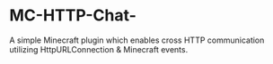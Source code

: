 # MC-HTTP-Chat-
A simple Minecraft plugin which enables cross HTTP communication utilizing HttpURLConnection & Minecraft events.

